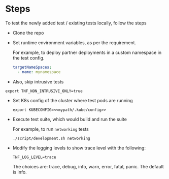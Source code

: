 # Steps

To test the newly added test / existing tests locally, follow the steps


- Clone the repo

- Set runtime environment variables, as per the requirement.

    For example, to deploy partner deployments in a custom namespace in the test config.
    ```yaml
    targetNameSpaces:
      - name: mynamespace
    ```

- Also, skip intrusive tests
```shell
export TNF_NON_INTRUSIVE_ONLY=true
```

- Set K8s config of the cluster where test pods are running

    ```shell
    export KUBECONFIG=<<mypath/.kube/config>>
    ```

- Execute test suite, which would build and run the suite

    For example, to run `networking` tests

    ```shell
    ./script/development.sh networking
    ```

- Modify the logging levels to show trace level with the following:

    ```shell
    TNF_LOG_LEVEL=trace
    ```

    The choices are: trace, debug, info, warn, error, fatal, panic.  The default is info.
